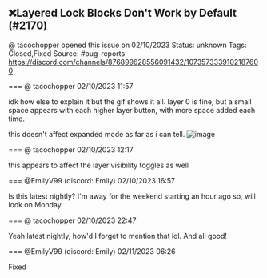 ## ❌Layered Lock Blocks Don't Work by Default (#2170)
@ tacochopper opened this issue on 02/10/2023
Status: unknown
Tags: Closed,Fixed
Source: #bug-reports https://discord.com/channels/876899628556091432/1073573339102187600


=== @ tacochopper 02/10/2023 11:57

idk how else to explain it but the gif shows it all. layer 0 is fine, but a small space appears with each higher layer button, with more space added each time. 

this doesn't affect expanded mode as far as i can tell.
![image](https://cdn.discordapp.com/attachments/1073573339102187600/1073573339274149920/zquest_JesYt6Qloj.gif?ex=65eafd16&is=65d88816&hm=e4fefa63b2846d605259716cb2abb7644d33be04173a391eceb2752e0306895e&)

=== @ tacochopper 02/10/2023 12:17

this appears to affect the layer visibility toggles as well

=== @EmilyV99 (discord: Emily) 02/10/2023 16:57

Is this latest nightly?
I'm away for the weekend starting an hour ago so, will look on Monday

=== @ tacochopper 02/10/2023 22:47

Yeah latest nightly, how'd I forget to mention that lol. And all good!

=== @EmilyV99 (discord: Emily) 02/11/2023 06:26

Fixed
